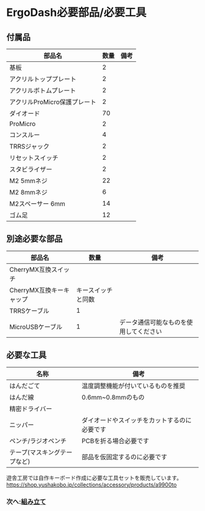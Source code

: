 # ErgoDash必要部品/必要工具

## 付属品
|部品名|数量|備考|
|---|---|---|
|基板|2|
|アクリルトッププレート|2|
|アクリルボトムプレート|2|
|アクリルProMicro保護プレート|2|
|ダイオード|70||
|ProMicro|2|
|コンスルー|4|
|TRRSジャック|2|
|リセットスイッチ|2|
|スタビライザー|2||
|M2 5mmネジ|22||
|M2 8mmネジ|6|
|M2スペーサー 6mm|14|
|ゴム足|12|

## 別途必要な部品
|部品名|数量|備考|
|---|---|---|
|CherryMX互換スイッチ||
|CherryMX互換キーキャップ|キースイッチと同数||
|TRRSケーブル|1||
|MicroUSBケーブル|1|データ通信可能なものを使用してください|

## 必要な工具
|名称|備考|
|---|---|
|はんだごて|温度調整機能が付いているものを推奨|
|はんだ線|0.6mm~0.8mmのもの|
|精密ドライバー|
|ニッパー|ダイオードやスイッチをカットするのに必要です|
|ペンチ/ラジオペンチ|PCBを折る場合必要です|
|テープ(マスキングテープなど)|部品を仮固定するのに必要です|

遊舎工房では自作キーボード作成に必要な工具セットを販売しています。
https://shop.yushakobo.jp/collections/accessory/products/a9900to

### 次へ:[組み立て](ErgoDash_BuildGuide.md)